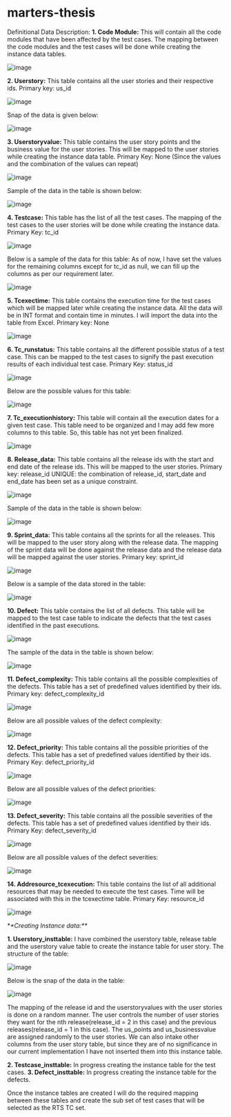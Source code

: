 # marters-thesis
Definitional Data Description:
**1.	Code Module:** This will contain all the code modules that have been affected by the test cases. The mapping between the code modules and the test cases will be done while creating the instance data tables.

 ![image](https://github.com/amondal8/marters-thesis/assets/134355254/5fd6a618-5ede-4819-a335-55ec05904861)

**2.	Userstory:** This table contains all the user stories and their respective ids.
Primary key: us_id

 ![image](https://github.com/amondal8/marters-thesis/assets/134355254/0fc77175-bf06-4f68-b155-b30dd572f487)

Snap of the data is given below:

![image](https://github.com/amondal8/marters-thesis/assets/134355254/9e8d9f52-7851-48ef-afd9-7b92665e9992)

 
**3.	Userstoryvalue:** This table contains the user story points and the business value for the user stories. This will be mapped to the user stories while creating the instance data table.
Primary Key: None (Since the values and the combination of the values can repeat)

 ![image](https://github.com/amondal8/marters-thesis/assets/134355254/54c69f39-43c7-444f-8530-fd461286d6c8)

Sample of the data in the table is shown below:

 ![image](https://github.com/amondal8/marters-thesis/assets/134355254/a291c225-b2d5-42c3-9765-fe066f61ee8f)

**4.	Testcase:** This table has the list of all the test cases. The mapping of the test cases to the user stories will be done while creating the instance data.
Primary Key: tc_id

 ![image](https://github.com/amondal8/marters-thesis/assets/134355254/dcdc68d0-1167-4340-8ed5-0ad53c26ed52)

Below is a sample of the data for this table: As of now, I have set the values for the remaining columns except for tc_id as null, we can fill up the columns as per our requirement later.

 ![image](https://github.com/amondal8/marters-thesis/assets/134355254/099cbe22-e5c6-4166-abcd-099cddd5c0f9)


**5.	Tcexectime:** This table contains the execution time for the test cases which will be mapped later while creating the instance data. All the data will be in INT format and contain time in minutes. I will import the data into the table from Excel.
Primary key: None

 ![image](https://github.com/amondal8/marters-thesis/assets/134355254/c0cda6b2-bc55-475d-98b9-18f90cb701da)

**6.	Tc_runstatus:** This table contains all the different possible status of a test case. This can be mapped to the test cases to signify the past execution results of each individual test case.
Primary Key: status_id

![image](https://github.com/amondal8/marters-thesis/assets/134355254/b851a0d4-921f-4865-ada3-c8f77b729b31)
 
Below are the possible values for this table:

 ![image](https://github.com/amondal8/marters-thesis/assets/134355254/0471a834-602c-4832-8060-a9ab681bbd8f)

**7.	Tc_executionhistory:** This table will contain all the execution dates for a given test case. This table need to be organized and I may add few more columns to this table. So, this table has not yet been finalized.

 ![image](https://github.com/amondal8/marters-thesis/assets/134355254/ca327f59-38ab-415d-b23d-0ce77b07c682)

**8.	Release_data:** This table contains all the release ids with the start and end date of the release ids. This will be mapped to the user stories.
Primary key: release_id
UNIQUE: the combination of release_id, start_date and end_date has been set as a unique constraint.

 ![image](https://github.com/amondal8/marters-thesis/assets/134355254/8f1ba682-e16a-4240-b0a5-54d0d9dc69d4)

Sample of the data in the table is shown below:

 ![image](https://github.com/amondal8/marters-thesis/assets/134355254/52545207-9051-42e4-af83-b84ebe64c292)

**9.	Sprint_data:** This table contains all the sprints for all the releases. This will be mapped to the user story along with the release data. The mapping of the sprint data will be done against the release data and the release data will be mapped against the user stories.
Primary key: sprint_id

![image](https://github.com/amondal8/marters-thesis/assets/134355254/bc012cd1-c501-4e37-9021-edbad22b370f)

 
Below is a sample of the data stored in the table:

 ![image](https://github.com/amondal8/marters-thesis/assets/134355254/ea063f0d-2f8c-48c3-bd1e-8a5c9f6e642a)

**10.	Defect:** This table contains the list of all defects. This table will be mapped to the test case table to indicate the defects that the test cases identified in the past executions.

 ![image](https://github.com/amondal8/marters-thesis/assets/134355254/6e6e064c-5d49-4535-8e07-dbc17c9ec6a5)

The sample of the data in the table is shown below:

 ![image](https://github.com/amondal8/marters-thesis/assets/134355254/0bafb095-f1fe-4bc8-95f0-62bfef3da517)

**11.	Defect_complexity:** This table contains all the possible complexities of the defects. This table has a set of predefined values identified by their ids.
Primary key: defect_complexity_id

 ![image](https://github.com/amondal8/marters-thesis/assets/134355254/78b7a70d-57d8-47af-9f11-a5a4c1183ccb)

Below are all possible values of the defect complexity:

 ![image](https://github.com/amondal8/marters-thesis/assets/134355254/36d5dd9a-156c-4df7-9516-a12f0dd06841)

**12.	Defect_priority:** This table contains all the possible priorities of the defects. This table has a set of predefined values identified by their ids.
Primary Key: defect_priority_id

 ![image](https://github.com/amondal8/marters-thesis/assets/134355254/1552287d-864b-4136-83ac-ddced02d9d38)

Below are all possible values of the defect priorities:

 ![image](https://github.com/amondal8/marters-thesis/assets/134355254/7278a292-04a9-40f8-b6ba-c93d31cf9624)

**13.	Defect_severity:** This table contains all the possible severities of the defects. This table has a set of predefined values identified by their ids.
Primary Key: defect_severity_id

 ![image](https://github.com/amondal8/marters-thesis/assets/134355254/3a0c3477-6cab-4b65-bd07-0e2f4288d24c)

Below are all possible values of the defect severities:
 
![image](https://github.com/amondal8/marters-thesis/assets/134355254/1078232a-2360-46a8-89d5-0960ef2769e2)

**14.	Addresource_tcexecution:** This table contains the list of all additional resources that may be needed to execute the test cases. Time will be associated with this in the tcexectime table.
Primary Key: resource_id

![image](https://github.com/amondal8/marters-thesis/assets/134355254/27a3becd-0099-4095-9b2d-0bb90b5c433c)


*_*Creating Instance data:**_

**1.	Userstory_insttable:** I have combined the userstory table, release table and the userstory value table to create the instance table for user story. 
The structure of the table:

 ![image](https://github.com/amondal8/marters-thesis/assets/134355254/b9831047-6a64-4908-b74a-a7a80b08270e)

Below is the snap of the data in the table:

 ![image](https://github.com/amondal8/marters-thesis/assets/134355254/7dea2728-843b-43c9-9ed6-0a6507a3482e)

The mapping of the release id and the userstoryvalues with the user stories is done on a random manner. The user controls the number of user stories they want for the nth release(release_id = 2 in this case) and the previous releases(release_id = 1 in this case). The us_points and us_businessvalue are assigned randomly to the user stories. We can also intake other columns from the user story table, but since they are of no significance in our current implementation I have not inserted them into this instance table.


**2.	Testcase_insttable:** In progress creating the instance table for the test cases. 
**3.	Defect_insttable:** In progress creating the instance table for the defects. 

Once the instance tables are created I will do the required mapping between these tables and create the sub set of test cases that will be selected as the RTS TC set.
